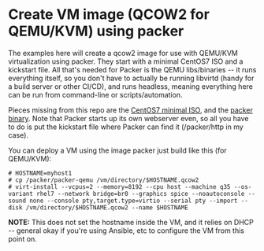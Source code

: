 # Create VM image (QCOW2 for QEMU/KVM) using packer
The examples here will create a qcow2 image for use with QEMU/KVM virtualization using packer.  They start with a minimal CentOS7 ISO and a kickstart file.  All that's needed for Packer is the QEMU libs/binaries -- it runs everything itself, so you don't have to actually be running libvirtd (handy for a build server or other CI/CD), and runs headless, meaning everything here can be run from command-line or scripts/automation.


Pieces missing from this repo are the [CentOS7 minimal ISO](https://www.centos.org/download/), and the [packer binary](https://www.packer.io/downloads).  Note that Packer starts up its own webserver even, so all you have to do is put the kickstart file where Packer can find it (/packer/http in my case).

You can deploy a VM using the image packer just build like this (for QEMU/KVM):
```
# HOSTNAME=myhost1
# cp /packer/packer-qemu /vm/directory/$HOSTNAME.qcow2
# virt-install --vcpus=2 --memory=8192 --cpu host --machine q35 --os-variant rhel7 --network bridge=br0 --graphics spice --noautoconsole --sound none --console pty,target.type=virtio --serial pty --import --disk /vm/directory/$HOSTNAME.qcow2 --name $HOSTNAME
```
**NOTE:** This does not set the hostname inside the VM, and it relies on DHCP -- general okay if you're using Ansible, etc to configure the VM from this point on.
